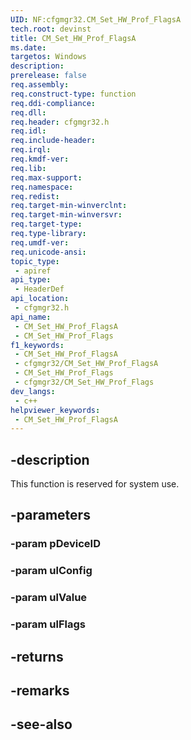 ```yaml
---
UID: NF:cfgmgr32.CM_Set_HW_Prof_FlagsA
tech.root: devinst
title: CM_Set_HW_Prof_FlagsA
ms.date: 
targetos: Windows
description: 
prerelease: false
req.assembly: 
req.construct-type: function
req.ddi-compliance: 
req.dll: 
req.header: cfgmgr32.h
req.idl: 
req.include-header: 
req.irql: 
req.kmdf-ver: 
req.lib: 
req.max-support: 
req.namespace: 
req.redist: 
req.target-min-winverclnt: 
req.target-min-winversvr: 
req.target-type: 
req.type-library: 
req.umdf-ver: 
req.unicode-ansi: 
topic_type:
 - apiref
api_type:
 - HeaderDef
api_location:
 - cfgmgr32.h
api_name:
 - CM_Set_HW_Prof_FlagsA
 - CM_Set_HW_Prof_Flags
f1_keywords:
 - CM_Set_HW_Prof_FlagsA
 - cfgmgr32/CM_Set_HW_Prof_FlagsA
 - CM_Set_HW_Prof_Flags
 - cfgmgr32/CM_Set_HW_Prof_Flags
dev_langs:
 - c++
helpviewer_keywords:
 - CM_Set_HW_Prof_FlagsA
---
```


## -description

This function is reserved for system use.

## -parameters

### -param pDeviceID

### -param ulConfig

### -param ulValue

### -param ulFlags

## -returns

## -remarks

## -see-also

